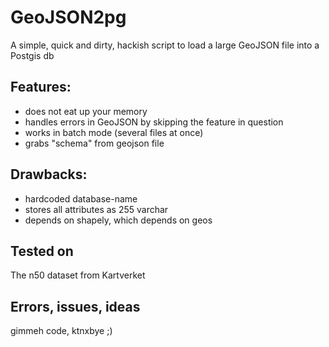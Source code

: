 GeoJSON2pg
==========

A simple, quick and dirty, hackish script to load a large GeoJSON file into a Postgis db

Features:
--------
- does not eat up your memory
- handles errors in GeoJSON by skipping the feature in question
- works in batch mode (several files at once)
- grabs "schema" from geojson file

Drawbacks:
---------
- hardcoded database-name
- stores all attributes as 255 varchar
- depends on shapely, which depends on geos

Tested on
---------
The n50 dataset from Kartverket

Errors, issues, ideas
---------------------
gimmeh code, ktnxbye ;)


